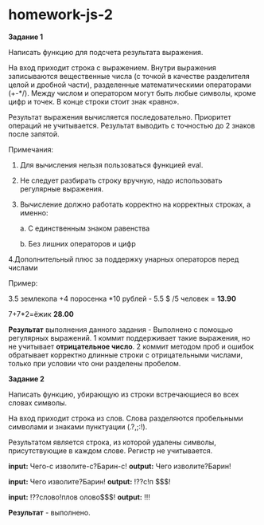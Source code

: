 # homework-js-2
<b>Задание 1</b>

Написать функцию для подсчета результата выражения.

На вход приходит строка с выражением. Внутри выражения записываются вещественные числа (с точкой в качестве разделителя целой и дробной части), 
разделенные математическими операторами (+-*/). Между числом и оператором могут быть любые символы, кроме цифр и точек. 
В конце строки стоит знак «равно».

Результат выражения вычисляется последовательно. Приоритет операций не учитывается. Результат выводить с точностью до 2 знаков после запятой.

Примечания:

1. Для вычисления нельзя пользоваться функцией eval.

2. Не следует разбирать строку вручную, надо использовать регулярные выражения.

3. Вычисление должно работать корректно на корректных строках, а именно:

    a. С единственным знаком равенства

    b. Без лишних операторов и цифр

4.Дополнительный плюс за поддержку унарных операторов перед числами

Пример:

3.5 землекопа +4 поросенка *10 рублей - 5.5 $ /5 человек = <b>13.90</b> 

7+7*2=ёжик <b>28.00</b>

<b>Результат</b> выполнения данного задания - Выполнено с помощью регулярных выражений. 1 коммит поддерживает такие выражения, но не учитывает <b>отрицательное число</b>.
2 коммит методом проб и ошибок обратывает корректно длинные строки с отрицательными числами, только при условии что они разделены пробелом.

<b>Задание 2</b>

Написать функцию, убирающую из строки встречающиеся во всех словах символы.

На вход приходит строка из слов. Слова разделяются пробельными символами и знаками пунктуации (.?,;:!).

Результатом является строка, из которой удалены символы, присутствующие в каждом слове. Регистр не учитывается.

<b>input:</b> Чего-с изволите-с?Барин-с! <b>output:</b> Чего изволите?Барин!

<b>input:</b> Чего изволите?Барин!  <b>output:</b> !??с!п $$$!

<b>input:</b> !??слово!плов олово$$$!  <b>output:</b> !!!

<b>Результат</b> - выполнено.
    
